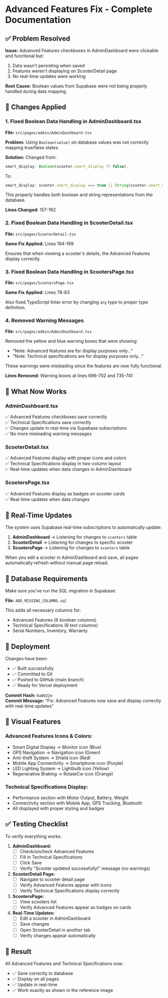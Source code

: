 # Advanced Features Fix - Complete Documentation

## ✅ Problem Resolved

**Issue:** Advanced Features checkboxes in AdminDashboard were clickable and functional but:
1. Data wasn't persisting when saved
2. Features weren't displaying on ScooterDetail page
3. No real-time updates were working

**Root Cause:** Boolean values from Supabase were not being properly handled during data mapping.

## 🔧 Changes Applied

### 1. Fixed Boolean Data Handling in AdminDashboard.tsx

**File:** `src/pages/admin/AdminDashboard.tsx`

**Problem:** Using `Boolean(value)` on database values was not correctly mapping true/false states.

**Solution:** Changed from:
```typescript
smart_display: Boolean(scooter.smart_display ?? false),
```

To:
```typescript
smart_display: scooter.smart_display === true || String(scooter.smart_display) === 'true',
```

This properly handles both boolean and string representations from the database.

**Lines Changed:** 157-162

### 2. Fixed Boolean Data Handling in ScooterDetail.tsx

**File:** `src/pages/ScooterDetail.tsx`

**Same Fix Applied:** Lines 194-199

Ensures that when viewing a scooter's details, the Advanced Features display correctly.

### 3. Fixed Boolean Data Handling in ScootersPage.tsx

**File:** `src/pages/ScootersPage.tsx`

**Same Fix Applied:** Lines 78-83

Also fixed TypeScript linter error by changing `any` type to proper type definition.

### 4. Removed Warning Messages

**File:** `src/pages/admin/AdminDashboard.tsx`

Removed the yellow and blue warning boxes that were showing:
- "Note: Advanced features are for display purposes only..."
- "Note: Technical specifications are for display purposes only..."

These warnings were misleading since the features are now fully functional.

**Lines Removed:** Warning boxes at lines 696-702 and 735-741

## 🎯 What Now Works

### AdminDashboard.tsx
✅ Advanced Features checkboxes save correctly  
✅ Technical Specifications save correctly  
✅ Changes update in real-time via Supabase subscriptions  
✅ No more misleading warning messages  

### ScooterDetail.tsx
✅ Advanced Features display with proper icons and colors  
✅ Technical Specifications display in two-column layout  
✅ Real-time updates when data changes in AdminDashboard  

### ScootersPage.tsx
✅ Advanced Features display as badges on scooter cards  
✅ Real-time updates when data changes  

## 🔄 Real-Time Updates

The system uses Supabase real-time subscriptions to automatically update:

1. **AdminDashboard** → Listening for changes to `scooters` table
2. **ScooterDetail** → Listening for changes to specific scooter
3. **ScootersPage** → Listening for changes to `scooters` table

When you edit a scooter in AdminDashboard and save, all pages automatically refresh without manual page reload.

## 📝 Database Requirements

Make sure you've run the SQL migration in Supabase:

**File:** `ADD_MISSING_COLUMNS.sql`

This adds all necessary columns for:
- Advanced Features (6 boolean columns)
- Technical Specifications (6 text columns)
- Serial Numbers, Inventory, Warranty

## 🚀 Deployment

Changes have been:
- ✅ Built successfully
- ✅ Committed to Git
- ✅ Pushed to GitHub (main branch)
- ✅ Ready for Vercel deployment

**Commit Hash:** `6a8022e`  
**Commit Message:** "Fix: Advanced Features now save and display correctly with real-time updates"

## 🎨 Visual Features

### Advanced Features Icons & Colors:
- Smart Digital Display → Monitor icon (Blue)
- GPS Navigation → Navigation icon (Green)
- Anti-theft System → Shield icon (Red)
- Mobile App Connectivity → Smartphone icon (Purple)
- LED Lighting System → Lightbulb icon (Yellow)
- Regenerative Braking → RotateCw icon (Orange)

### Technical Specifications Display:
- Performance section with Motor Output, Battery, Weight
- Connectivity section with Mobile App, GPS Tracking, Bluetooth
- All displayed with proper styling and badges

## ✅ Testing Checklist

To verify everything works:

1. **AdminDashboard:**
   - [ ] Check/uncheck Advanced Features
   - [ ] Fill in Technical Specifications
   - [ ] Click Save
   - [ ] Verify "Scooter updated successfully!" message (no warnings)

2. **ScooterDetail Page:**
   - [ ] Navigate to scooter detail page
   - [ ] Verify Advanced Features appear with icons
   - [ ] Verify Technical Specifications display correctly

3. **ScootersPage:**
   - [ ] View scooters list
   - [ ] Verify Advanced Features appear as badges on cards

4. **Real-Time Updates:**
   - [ ] Edit a scooter in AdminDashboard
   - [ ] Save changes
   - [ ] Open ScooterDetail in another tab
   - [ ] Verify changes appear automatically

## 🎉 Result

All Advanced Features and Technical Specifications now:
- ✅ Save correctly to database
- ✅ Display on all pages
- ✅ Update in real-time
- ✅ Work exactly as shown in the reference image
